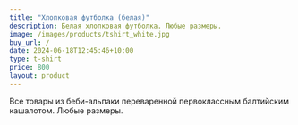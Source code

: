 ```yaml
---
title: "Хлопковая футболка (белая)"
description: Белая хлопковая футболка. Любые размеры.
image: /images/products/tshirt_white.jpg
buy_url: /
date: 2024-06-18T12:45:46+10:00
type: t-shirt
price: 800
layout: product
---
```


Все товары из беби-альпаки переваренной первоклассным балтийским кашалотом. Любые размеры.
